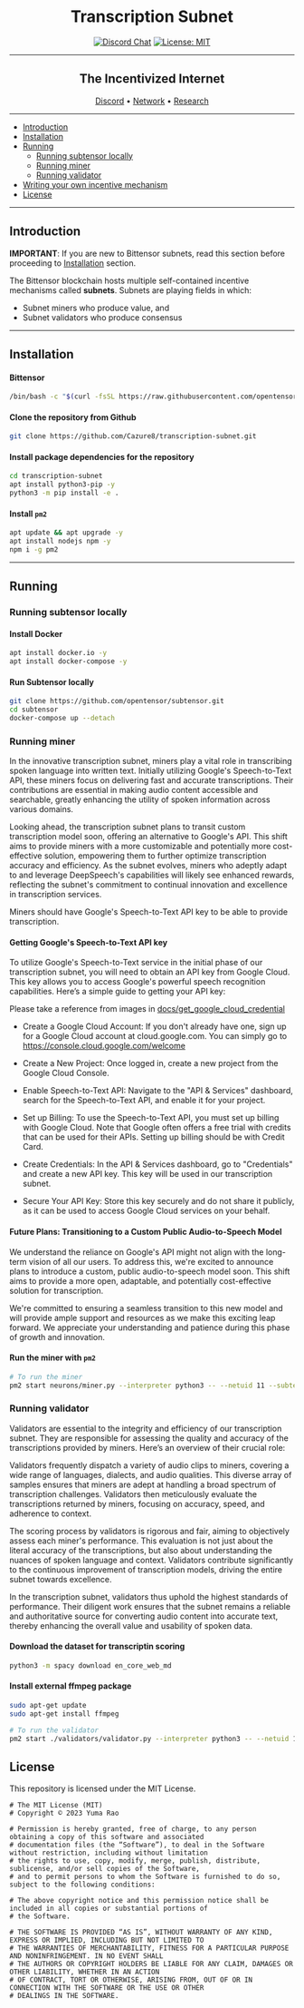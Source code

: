 <div align="center">

# **Transcription Subnet** <!-- omit in toc -->
[![Discord Chat](https://img.shields.io/discord/308323056592486420.svg)](https://discord.gg/bittensor)
[![License: MIT](https://img.shields.io/badge/License-MIT-yellow.svg)](https://opensource.org/licenses/MIT) 

---

## The Incentivized Internet <!-- omit in toc -->

[Discord](https://discord.gg/bittensor) • [Network](https://taostats.io/) • [Research](https://bittensor.com/whitepaper)
</div>

---
- [Introduction](#introduction)
- [Installation](#installation)
- [Running](#running)
  - [Running subtensor locally](#before-you-proceed)
  - [Running miner](#running-miner)
  - [Running validator](#running-validator)
- [Writing your own incentive mechanism](#writing-your-own-incentive-mechanism)
- [License](#license)

---

## Introduction

**IMPORTANT**: If you are new to Bittensor subnets, read this section before proceeding to [Installation](#installation) section. 

The Bittensor blockchain hosts multiple self-contained incentive mechanisms called **subnets**. Subnets are playing fields in which:
- Subnet miners who produce value, and
- Subnet validators who produce consensus

---

## Installation

#### Bittensor

```bash
/bin/bash -c "$(curl -fsSL https://raw.githubusercontent.com/opentensor/bittensor/master/scripts/install.sh)"
```

#### Clone the repository from Github
```bash
git clone https://github.com/Cazure8/transcription-subnet.git
```

#### Install package dependencies for the repository
```bash
cd transcription-subnet
apt install python3-pip -y
python3 -m pip install -e .
```

#### Install `pm2`
```bash
apt update && apt upgrade -y
apt install nodejs npm -y
npm i -g pm2
```
---

## Running

### Running subtensor locally

#### Install Docker
```bash
apt install docker.io -y
apt install docker-compose -y
```

#### Run Subtensor locally
```bash
git clone https://github.com/opentensor/subtensor.git
cd subtensor
docker-compose up --detach
```

### Running miner
In the innovative transcription subnet, miners play a vital role in transcribing spoken language into written text. Initially utilizing Google's Speech-to-Text API, these miners focus on delivering fast and accurate transcriptions. Their contributions are essential in making audio content accessible and searchable, greatly enhancing the utility of spoken information across various domains.

Looking ahead, the transcription subnet plans to transit custom transcription model soon, offering an alternative to Google's API. This shift aims to provide miners with a more customizable and potentially more cost-effective solution, empowering them to further optimize transcription accuracy and efficiency. As the subnet evolves, miners who adeptly adapt to and leverage DeepSpeech's capabilities will likely see enhanced rewards, reflecting the subnet's commitment to continual innovation and excellence in transcription services.

Miners should have Google's Speech-to-Text API key to be able to provide transcription.

#### Getting Google's Speech-to-Text API key

To utilize Google's Speech-to-Text service in the initial phase of our transcription subnet, you will need to obtain an API key from Google Cloud. This key allows you to access Google's powerful speech recognition capabilities. Here’s a simple guide to getting your API key:

Please take a reference from images in [docs/get_google_cloud_credential](docs/get_google_cloud_credential)

- Create a Google Cloud Account: If you don't already have one, sign up for a Google Cloud account at cloud.google.com. You can simply go to https://console.cloud.google.com/welcome

- Create a New Project: Once logged in, create a new project from the Google Cloud Console.

- Enable Speech-to-Text API: Navigate to the "API & Services" dashboard, search for the Speech-to-Text API, and enable it for your project.

- Set up Billing: To use the Speech-to-Text API, you must set up billing with Google Cloud. Note that Google often offers a free trial with credits that can be used for their APIs. Setting up billing should be with Credit Card.

- Create Credentials: In the API & Services dashboard, go to "Credentials" and create a new API key. This key will be used in our transcription subnet.

- Secure Your API Key: Store this key securely and do not share it publicly, as it can be used to access Google Cloud services on your behalf.


#### Future Plans: Transitioning to a Custom Public Audio-to-Speech Model
We understand the reliance on Google's API might not align with the long-term vision of all our users. To address this, we're excited to announce plans to introduce a custom, public audio-to-speech model soon. This shift aims to provide a more open, adaptable, and potentially cost-effective solution for transcription.

We're committed to ensuring a seamless transition to this new model and will provide ample support and resources as we make this exciting leap forward. We appreciate your understanding and patience during this phase of growth and innovation.


#### Run the miner with `pm2`

```bash
# To run the miner
pm2 start neurons/miner.py --interpreter python3 -- --netuid 11 --subtensor.network <LOCAL/FINNEY/TEST> --wallet.name <WALLET NAME> --wallet.hotkey <HOTKEY NAME> --axon.port <PORT>
```

### Running validator

Validators are essential to the integrity and efficiency of our transcription subnet. They are responsible for assessing the quality and accuracy of the transcriptions provided by miners. Here’s an overview of their crucial role:

Validators frequently dispatch a variety of audio clips to miners, covering a wide range of languages, dialects, and audio qualities. This diverse array of samples ensures that miners are adept at handling a broad spectrum of transcription challenges. Validators then meticulously evaluate the transcriptions returned by miners, focusing on accuracy, speed, and adherence to context.

The scoring process by validators is rigorous and fair, aiming to objectively assess each miner's performance. This evaluation is not just about the literal accuracy of the transcriptions, but also about understanding the nuances of spoken language and context. Validators contribute significantly to the continuous improvement of transcription models, driving the entire subnet towards excellence.

In the transcription subnet, validators thus uphold the highest standards of performance. Their diligent work ensures that the subnet remains a reliable and authoritative source for converting audio content into accurate text, thereby enhancing the overall value and usability of spoken data.

#### Download the dataset for transcriptin scoring
```bash
python3 -m spacy download en_core_web_md
```

#### Install external ffmpeg package
```bash
sudo apt-get update
sudo apt-get install ffmpeg
```

```bash
# To run the validator
pm2 start ./validators/validator.py --interpreter python3 -- --netuid 11 --subtensor.network <LOCAL/FINNEY/TEST> --wallet.name <WALLET NAME> --wallet.hotkey <HOTKEY NAME>
```

## License
This repository is licensed under the MIT License.
```text
# The MIT License (MIT)
# Copyright © 2023 Yuma Rao

# Permission is hereby granted, free of charge, to any person obtaining a copy of this software and associated
# documentation files (the “Software”), to deal in the Software without restriction, including without limitation
# the rights to use, copy, modify, merge, publish, distribute, sublicense, and/or sell copies of the Software,
# and to permit persons to whom the Software is furnished to do so, subject to the following conditions:

# The above copyright notice and this permission notice shall be included in all copies or substantial portions of
# the Software.

# THE SOFTWARE IS PROVIDED “AS IS”, WITHOUT WARRANTY OF ANY KIND, EXPRESS OR IMPLIED, INCLUDING BUT NOT LIMITED TO
# THE WARRANTIES OF MERCHANTABILITY, FITNESS FOR A PARTICULAR PURPOSE AND NONINFRINGEMENT. IN NO EVENT SHALL
# THE AUTHORS OR COPYRIGHT HOLDERS BE LIABLE FOR ANY CLAIM, DAMAGES OR OTHER LIABILITY, WHETHER IN AN ACTION
# OF CONTRACT, TORT OR OTHERWISE, ARISING FROM, OUT OF OR IN CONNECTION WITH THE SOFTWARE OR THE USE OR OTHER
# DEALINGS IN THE SOFTWARE.
```
